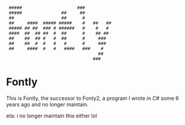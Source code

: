 ```
 #####                     ###
 #####               ##     ##
 ##                  ##      #
 ##     ####  ##### #####    #   ##   ##
 ##### ## ##  ### # ######   #    #   #
 ####  ##  ## ##  #  ##      #    ## ##
 ##    ##  ## #   #  ##      #     ###
 ##    ##  #  #   #   #      #     ###
 ##     ####  #   #   ####   ###    #
                                   ##
                                 ###
```

# Fontly

This is Fontly, the successor to Fonty2, a program I wrote in C# some 6 years ago and no longer maintain.

eta: i no longer maintain this either lol
